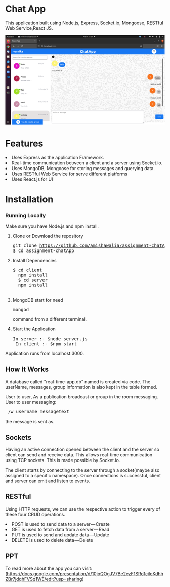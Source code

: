 

# Chat App
  This application built using Node.js, Express, Socket.io, Mongoose, RESTful Web Service,React JS.
  
  ![s2](https://github.com/amishawalia/assignment-chatApp/blob/master/Screenshot%20from%202022-05-01%2021-27-21.png)

# Features
  <li>Uses Express as the application Framework.</li> 
  <li>Real-time communication between a client and a server using Socket.io.</li>
  <li>Uses MongoDB, Mongoose  for storing messages and querying data.</li>
  <li>Uses RESTful Web Service for serve different platforms</li> 
  <li>Uses React.js for UI </li>
   
# Installation

### Running Locally

Make sure you have Node.js and npm install.

  1. Clone or Download the repository 
    <pre>git clone https://github.com/amishawalia/assignment-chatApp.git
         $ cd assignment-chatApp
    </pre>  
  2. Install Dependencies
      <pre>$ cd client
       npm install
       $ cd server
       npm install
      </pre>
  3. MongoDB start for need <pre>mongod</pre>command  from a different terminal.
  
  4. Start the Application
     <pre>In server :- $node server.js
      In client :- $npm start
     </pre>
  Application runs from localhost:3000.
      
## How It Works

  A database called "real-time-app.db" named is created via code. 
  The userName, messages, group information is also kept in the table formed.
    
  User to user, As a publication broadcast or group in the room  messaging.
  User to user messaging:
   <pre> /w username messagetext</pre> the message is sent as.
      
 ## Sockets
    
   Having an active connection opened between the client and the server so client can send and receive data. This allows             real-time communication using TCP sockets. This is made possible by Socket.io.

   The client starts by connecting to the server through a socket(maybe also assigned to a specific namespace). Once connections is successful, client and server can emit and listen to events. 

## RESTful

  Using HTTP requests, we can use the respective action to trigger every of these four CRUD operations.    
    <li>POST is used to send data to a server — Create</li>
    <li>GET is used to fetch data from a server — Read</li>
    <li>PUT is used to send and update data — Update</li>
    <li>DELETE is used to delete data — Delete  </li>
    
## PPT
  To read more about the app you can visit:
  (https://docs.google.com/presentation/d/10joQOgJV7Be2ezF1SRo1ciloKdhhZBr7jdqhFVSq1WE/edit?usp=sharing)
  



